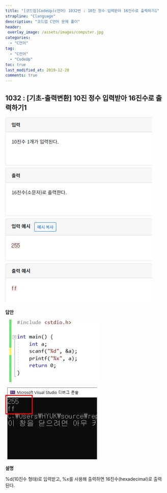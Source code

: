 ```yaml
---
title: "[코드업]CodeUp(c언어) 1032번 : 10진 정수 입력받아 16진수로 출력하기1"
strapline: "Clanguage"
description: "코드업 C언어 문제 풀이"
header:
 overlay_image: /assets/images/computer.jpg
categories:
  - "C언어"
tag:
  - "C언어"
  - "CodeUp"
toc: true
last_modified_at: 2019-12-20
comments: true
---
```


## 1032 : [기초-출력변환] 10진 정수 입력받아 16진수로 출력하기1

![c1032](/assets/images/c1032.jpg)

**답안**<br>

![c1032](/assets/images/c1032-2.jpg)

![c1032](/assets/images/c1032-1.jpg)

**설명**

%d(10진수 형태)로 입력받고, %x를 사용해 출력하면 16진수(hexadecimal)로 출력된다.





